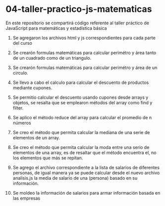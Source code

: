 # 04-taller-practico-js-matematicas
En este repositorio se compartirá código referente al taller práctico de JavaScript para matemáticas y estadística básica

1. Se agregaron los archivos html y js correspondientes para cada parte del curso

2. Se crearón formulas matemáticas para calcular perimétro y área tanto de un cuadrado como de un triangulo.

3. Se crearón formulas matemáticas para calcular perimétro y área de un circulo.

4. Se llevo a cabo el calculo para calcular el descuento de productos mediante cupones.

5. Se permitio calcular el descuento usando cupones desde arrays y objetos, se resalta que se emplearon métodos del array como find y filter.

6. Se aplico el método reduce del array para calcular el promedio de n números

7. Se creo el método que permita calcular la mediana de una serie de elementos de un array.

8. Se creo el método que permita calcular la moda entre una serio de elementos de una array, es de resaltar que el método encuentra el, no los elementos que más se repitan. 

9. Se agrego el archivo correspondiente a la lista de salarios de diferentes personas, de igual manera ya se puede calcular desde el nuevo archivo analisis.js la media de salario de una (persona) basado en su información.

10. Se moldeo la información de salarios para armar información basada en las empresas
